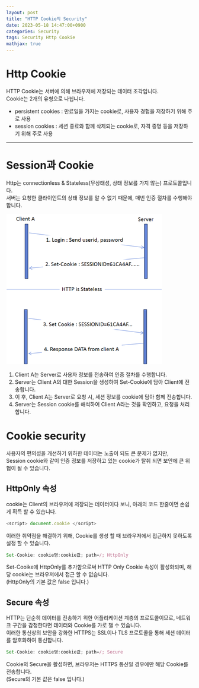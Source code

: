 ```yaml
---
layout: post
title: "HTTP Cookie의 Security"
date: 2023-05-18 14:47:00+0900
categories: Security
tags: Security Http Cookie
mathjax: true
---
```


# Http Cookie

HTTP Cookie는 서버에 의해 브라우저에 저장되는 데이터 조각입니다.  
Cookie는 2개의 유형으로 나뉩니다.

- persistent cookies : 만료일을 가지는 cookie로, 사용자 경험을 저장하기 위해 주로 사용
- session cookies : 세션 종료와 함께 삭제되는 cookie로, 자격 증명 등을 저장하기 위해 주로 사용


---

# Session과 Cookie
Http는 connectionless & Stateless(무상태성, 상태 정보를 가지 않는) 프로토콜입니다.  
서버는 요청한 클라이언트의 상태 정보를 알 수 없기 때문에, 매번 인증 절차를 수행해야 합니다.  

![sessionProcess](/resource/2023/20230518/20230518-image-1.png)
1. Client A는 Server로 사용자 정보를 전송하여 인증 절차를 수행합니다.
2. Server는 Client A의 대한 Session을 생성하여 Set-Cookie에 담아 Client에 전송합니다.
3. 이 후, Client A는 Server로 요청 시, 세션 정보를 cookie에 담아 함께 전송합니다.
4. Server는 Session cookie를 해석하여 Client A라는 것을 확인하고, 요청을 처리합니다.



# Cookie security
사용자의 편의성을 개선하기 위하한 데이터는 노출이 되도 큰 문제가 없지만,  
Session cookie와 같이 인증 정보를 저장하고 있는 cookie가 탈취 되면 보안에 큰 위협이 될 수 있습니다.


## HttpOnly 속성
cookie는 Client의 브라우저에 저장되는 데이터이다 보니, 아래의 코드 한줄이면 손쉽게 획득 할 수 있습니다.
```javascript
<script> document.cookie </script>
```

이러한 취약점을 해결하기 위해, Cookie를 생성 할 때 브라우저에서 접근하지 못하도록 설정 할 수 있습니다.  
```javascript
Set-Cookie: cookie명:cookie값; path=/; HttpOnly
```
Set-Cooike에 HttpOnly를 추가함으로써 HTTP Only Cookie 속성이 활성화되며, 해당 cookie는 브라우저에서 접근 할 수 없습니다.  
(HttpOnly의 기본 값은 false 입니다.)  

## Secure 속성
HTTP는 단순히 데이터를 전송하기 위한 어플리케이션 계층의 프로토콜이므로, 네트워크 구간을 감청한다면 데이터와 Cookie를 가로 챌 수 있습니다.  
이러한 통신상의 보안을 강화한 HTTPS는 SSL이나 TLS 프로토콜을 통해 세션 데이터를 암호화하여 통신합니다.  

```javascript
Set-Cookie: cookie명:cookie값; path=/; Secure
```
Cookie의 Secure을 활성하면, 브라우저는 HTTPS 통신일 경우에만 해당 Cookie를 전송합니다.  
(Secure의 기본 값은 false 입니다.)  